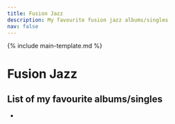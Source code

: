 ```yaml
---
title: Fusion Jazz
description: My favourite fusion jazz albums/singles
nav: false
---
```


{% include main-template.md %}

# Fusion Jazz

## List of my favourite albums/singles

*
